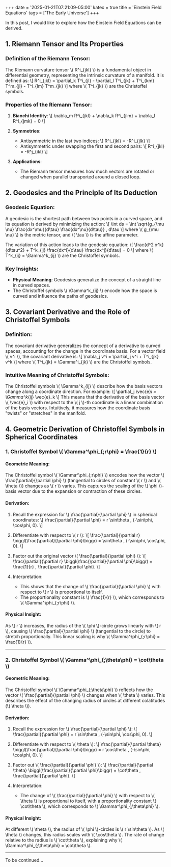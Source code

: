 +++
date = '2025-01-21T07:21:09-05:00'
katex = true
title = 'Einstein Field Equations'
tags = ['The Early Universe']
+++

In this post, I would like to explore how the Einstein Field Equations can be derived.

## 1. Riemann Tensor and Its Properties

### Definition of the Riemann Tensor:
The Riemann curvature tensor \\( R^i_{jkl} \\) is a fundamental object in differential geometry, representing the intrinsic curvature of a manifold. It is defined as:
\\[
R^i_{jkl} = \partial_k T^i_{jl} - \partial_l T^i_{jk} + T^i_{km} T^m_{jl} - T^i_{lm} T^m_{jk}
\\]
where \\( T^i_{jk} \\) are the Christoffel symbols.

### Properties of the Riemann Tensor:
1. **Bianchi Identity**:
   \\[
   \nabla_m R^i_{jkl} + \nabla_k R^i_{jlm} + \nabla_l R^i_{jmk} = 0
   \\]

2. **Symmetries**:
   - Antisymmetric in the last two indices:
     \\[
     R^i_{jkl} = -R^i_{jlk}
     \\]
   - Antisymmetric under swapping the first and second pairs:
     \\[
     R^i_{jkl} = -R^j_{ikl}
     \\]

3. **Applications**:
   - The Riemann tensor measures how much vectors are rotated or changed when parallel transported around a closed loop.


## 2. Geodesics and the Principle of Its Deduction

### Geodesic Equation:
A geodesic is the shortest path between two points in a curved space, and its equation is derived by minimizing the action:
\\[
\int ds = \int \sqrt{g_{\mu \nu} \frac{dx^\mu}{d\tau} \frac{dx^\nu}{d\tau}} \, d\tau
\\]
where \\( g_{\mu \nu} \\) is the metric tensor, and \\( \tau \\) is the affine parameter.

The variation of this action leads to the geodesic equation:
\\[
\frac{d^2 x^k}{d\tau^2} + T^k_{ij} \frac{dx^i}{d\tau} \frac{dx^j}{d\tau} = 0
\\]
where \\( T^k_{ij} = \Gamma^k_{ij} \\) are the Christoffel symbols.

### Key Insights:
- **Physical Meaning**: Geodesics generalize the concept of a straight line in curved spaces.
- The Christoffel symbols \\( \Gamma^k_{ij} \\) encode how the space is curved and influence the paths of geodesics.


## 3. Covariant Derivative and the Role of Christoffel Symbols

### Definition:
The covariant derivative generalizes the concept of a derivative to curved spaces, accounting for the change in the coordinate basis. For a vector field \\( v^i \\), the covariant derivative is:
\\[
\nabla_j v^i = \partial_j v^i + T^i_{jk} v^k
\\]
where \\( T^i_{jk} = \Gamma^i_{jk} \\) are the Christoffel symbols.

### Intuitive Meaning of Christoffel Symbols:
The Christoffel symbols \\( \Gamma^k_{ij} \\) describe how the basis vectors change along a coordinate direction. For example:
\\[
\partial_j \vec{e}_i = \Gamma^k_{ij} \vec{e}_k
\\]
This means that the derivative of the basis vector \\( \vec{e}_i \\) with respect to the \\( j \\)-th coordinate is a linear combination of the basis vectors. Intuitively, it measures how the coordinate basis "twists" or "stretches" in the manifold.


## 4. Geometric Derivation of Christoffel Symbols in Spherical Coordinates

### 1. Christoffel Symbol \\( \Gamma^\phi_{\;r\phi} = \frac{1}{r} \\)

#### Geometric Meaning:
The Christoffel symbol \\( \Gamma^\phi_{\;r\phi} \\) encodes how the vector \\( \frac{\partial}{\partial \phi} \\) (tangential to circles of constant \\( r \\) and \\( \theta \\)) changes as \\( r \\) varies. This captures the scaling of the \\( \phi \\)-basis vector due to the expansion or contraction of these circles.

#### Derivation:
1. Recall the expression for \\( \frac{\partial}{\partial \phi} \\) in spherical coordinates:
   \\[
   \frac{\partial}{\partial \phi} = r \sin\theta \, (-\sin\phi, \cos\phi, 0).
   \\]

2. Differentiate with respect to \\( r \\):
   \\[
   \frac{\partial}{\partial r} \biggl(\frac{\partial}{\partial \phi}\biggr) = \sin\theta \, (-\sin\phi, \cos\phi, 0).
   \\]

3. Factor out the original vector \\( \frac{\partial}{\partial \phi} \\):
   \\[
   \frac{\partial}{\partial r} \biggl(\frac{\partial}{\partial \phi}\biggr) = \frac{1}{r} \, \frac{\partial}{\partial \phi}.
   \\]

4. Interpretation:
   - This shows that the change of \\( \frac{\partial}{\partial \phi} \\) with respect to \\( r \\) is proportional to itself.
   - The proportionality constant is \\( \frac{1}{r} \\), which corresponds to \\( \Gamma^\phi_{\;r\phi} \\).

#### Physical Insight:
As \\( r \\) increases, the radius of the \\( \phi \\)-circle grows linearly with \\( r \\), causing \\( \frac{\partial}{\partial \phi} \\) (tangential to the circle) to stretch proportionally. This linear scaling is why \\( \Gamma^\phi_{\;r\phi} = \frac{1}{r} \\).

---

### 2. Christoffel Symbol \\( \Gamma^\phi_{\;\theta\phi} = \cot\theta \\)

#### Geometric Meaning:
The Christoffel symbol \\( \Gamma^\phi_{\;\theta\phi} \\) reflects how the vector \\( \frac{\partial}{\partial \phi} \\) changes when \\( \theta \\) varies. This describes the effect of the changing radius of circles at different colatitudes (\\( \theta \\)).

#### Derivation:
1. Recall the expression for \\( \frac{\partial}{\partial \phi} \\):
   \\[
   \frac{\partial}{\partial \phi} = r \sin\theta \, (-\sin\phi, \cos\phi, 0).
   \\]

2. Differentiate with respect to \\( \theta \\):
   \\[
   \frac{\partial}{\partial \theta} \biggl(\frac{\partial}{\partial \phi}\biggr) = r \cos\theta \, (-\sin\phi, \cos\phi, 0).
   \\]

3. Factor out \\( \frac{\partial}{\partial \phi} \\):
   \\[
   \frac{\partial}{\partial \theta} \biggl(\frac{\partial}{\partial \phi}\biggr) = \cot\theta \, \frac{\partial}{\partial \phi}.
   \\]

4. Interpretation:
   - The change of \\( \frac{\partial}{\partial \phi} \\) with respect to \\( \theta \\) is proportional to itself, with a proportionality constant \\( \cot\theta \\), which corresponds to \\( \Gamma^\phi_{\;\theta\phi} \\).

#### Physical Insight:
At different \\( \theta \\), the radius of \\( \phi \\)-circles is \\( r \sin\theta \\). As \\( \theta \\) changes, this radius scales with \\( \cos\theta \\). The rate of change relative to the radius is \\( \cot\theta \\), explaining why \\( \Gamma^\phi_{\;\theta\phi} = \cot\theta \\).


---
To be continued...